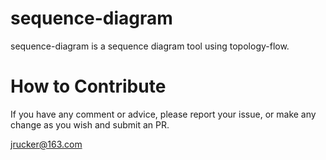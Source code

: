 # sequence-diagram

sequence-diagram is a sequence diagram tool using topology-flow.

# How to Contribute

If you have any comment or advice, please report your issue, or make any change as you wish and submit an PR.

jrucker@163.com
